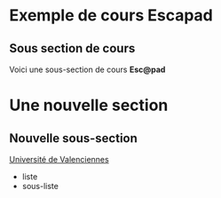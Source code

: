 # Exemple de cours Escapad

## Sous section de cours

Voici une sous-section de cours **Esc@pad**


# Une nouvelle section

## Nouvelle sous-section

[Université de Valenciennes](http://www.univ-valenciennes.fr/)

- liste
 - sous-liste
